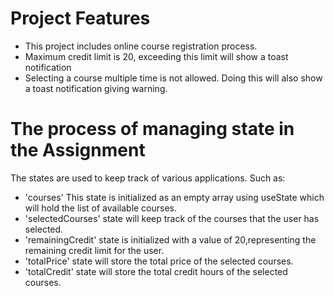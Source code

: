 # Project Features

- This project includes online course registration process.
- Maximum credit limit is 20, exceeding this limit will show a toast notification 
- Selecting a course multiple time is not allowed. Doing this will also  show a toast notification giving warning. 


# The process of managing state in the Assignment

The states are used to keep track of various applications. Such as: 
-  'courses' This state is initialized as an empty array using useState which will hold the list of available courses.
- 'selectedCourses' state will keep track of the courses that the user has selected.
- 'remainingCredit' state is initialized with a value of 20,representing the remaining credit limit for the user.
- 'totalPrice' state will store the total price of the selected courses.
- 'totalCredit' state will store the total credit hours of the selected courses.